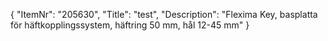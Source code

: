 {
  "ItemNr": "205630",
  "Title": "test",
  "Description": "Flexima Key, basplatta för häftkopplingssystem, häftring 50 mm, hål 12-45 mm"
}